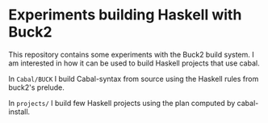 # Experiments building Haskell with Buck2

This repository contains some experiments with the Buck2 build system. I am
interested in how it can be used to build Haskell projects that use cabal.

In `Cabal/BUCK` I build Cabal-syntax from source using the Haskell rules from buck2's prelude.

In `projects/` I build few Haskell projects using the plan computed by cabal-install.
